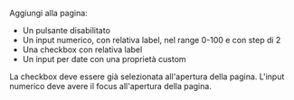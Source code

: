 Aggiungi alla pagina:
 - Un pulsante disabilitato
 - Un input numerico, con relativa label, nel range 0-100 e con step di 2
 - Una checkbox con relativa label
 - Un input per date con una proprietà custom

La checkbox deve essere già selezionata all'apertura della pagina.
L'input numerico deve avere il focus all'apertura della pagina.